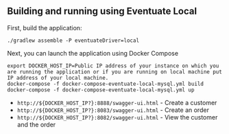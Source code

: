 ## Building and running using Eventuate Local

First, build the application:

```
./gradlew assemble -P eventuateDriver=local
```

Next, you can launch the application using Docker Compose

```
export DOCKER_HOST_IP=Public IP address of your instance on which you are running the application or if you are running on local machine put IP address of your local machine.
docker-compose -f docker-compose-eventuate-local-mysql.yml build
docker-compose -f docker-compose-eventuate-local-mysql.yml up
```



* `http://${DOCKER_HOST_IP?}:8888/swagger-ui.html` - Create a customer
* `http://${DOCKER_HOST_IP?}:8083/swagger-ui.html` - Create an order
* `http://${DOCKER_HOST_IP?}:8082/swagger-ui.html` - View the customer and the order

```
